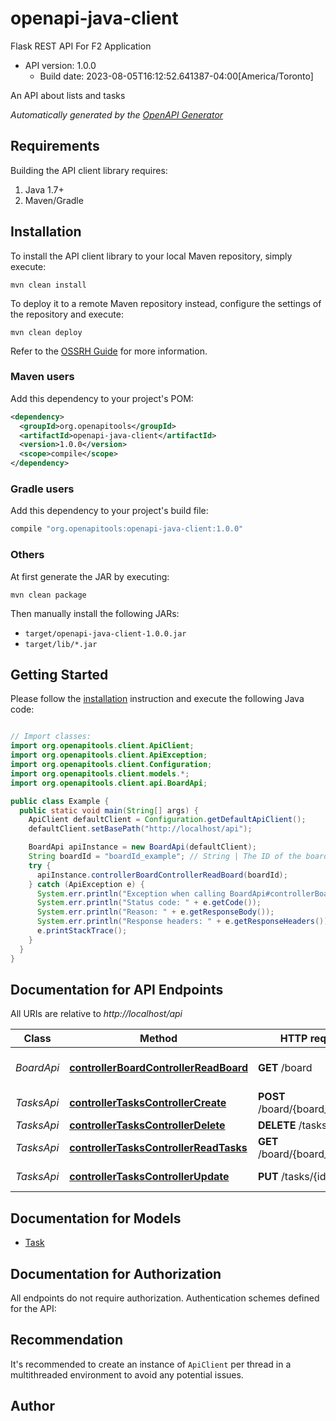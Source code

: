 # openapi-java-client

Flask REST API For F2 Application
- API version: 1.0.0
  - Build date: 2023-08-05T16:12:52.641387-04:00[America/Toronto]

An API about lists and tasks


*Automatically generated by the [OpenAPI Generator](https://openapi-generator.tech)*


## Requirements

Building the API client library requires:
1. Java 1.7+
2. Maven/Gradle

## Installation

To install the API client library to your local Maven repository, simply execute:

```shell
mvn clean install
```

To deploy it to a remote Maven repository instead, configure the settings of the repository and execute:

```shell
mvn clean deploy
```

Refer to the [OSSRH Guide](http://central.sonatype.org/pages/ossrh-guide.html) for more information.

### Maven users

Add this dependency to your project's POM:

```xml
<dependency>
  <groupId>org.openapitools</groupId>
  <artifactId>openapi-java-client</artifactId>
  <version>1.0.0</version>
  <scope>compile</scope>
</dependency>
```

### Gradle users

Add this dependency to your project's build file:

```groovy
compile "org.openapitools:openapi-java-client:1.0.0"
```

### Others

At first generate the JAR by executing:

```shell
mvn clean package
```

Then manually install the following JARs:

* `target/openapi-java-client-1.0.0.jar`
* `target/lib/*.jar`

## Getting Started

Please follow the [installation](#installation) instruction and execute the following Java code:

```java

// Import classes:
import org.openapitools.client.ApiClient;
import org.openapitools.client.ApiException;
import org.openapitools.client.Configuration;
import org.openapitools.client.models.*;
import org.openapitools.client.api.BoardApi;

public class Example {
  public static void main(String[] args) {
    ApiClient defaultClient = Configuration.getDefaultApiClient();
    defaultClient.setBasePath("http://localhost/api");

    BoardApi apiInstance = new BoardApi(defaultClient);
    String boardId = "boardId_example"; // String | The ID of the board to get
    try {
      apiInstance.controllerBoardControllerReadBoard(boardId);
    } catch (ApiException e) {
      System.err.println("Exception when calling BoardApi#controllerBoardControllerReadBoard");
      System.err.println("Status code: " + e.getCode());
      System.err.println("Reason: " + e.getResponseBody());
      System.err.println("Response headers: " + e.getResponseHeaders());
      e.printStackTrace();
    }
  }
}

```

## Documentation for API Endpoints

All URIs are relative to *http://localhost/api*

Class | Method | HTTP request | Description
------------ | ------------- | ------------- | -------------
*BoardApi* | [**controllerBoardControllerReadBoard**](docs/BoardApi.md#controllerBoardControllerReadBoard) | **GET** /board | Read the board configuration
*TasksApi* | [**controllerTasksControllerCreate**](docs/TasksApi.md#controllerTasksControllerCreate) | **POST** /board/{board_id}/tasks | Create a new task
*TasksApi* | [**controllerTasksControllerDelete**](docs/TasksApi.md#controllerTasksControllerDelete) | **DELETE** /tasks/{id} | Delete a task
*TasksApi* | [**controllerTasksControllerReadTasks**](docs/TasksApi.md#controllerTasksControllerReadTasks) | **GET** /board/{board_id}/tasks | Read all tasks
*TasksApi* | [**controllerTasksControllerUpdate**](docs/TasksApi.md#controllerTasksControllerUpdate) | **PUT** /tasks/{id} | Update a task


## Documentation for Models

 - [Task](docs/Task.md)


## Documentation for Authorization

All endpoints do not require authorization.
Authentication schemes defined for the API:

## Recommendation

It's recommended to create an instance of `ApiClient` per thread in a multithreaded environment to avoid any potential issues.

## Author



